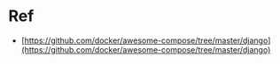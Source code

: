 # Ref
- [https://github.com/docker/awesome-compose/tree/master/django](https://github.com/docker/awesome-compose/tree/master/django)
